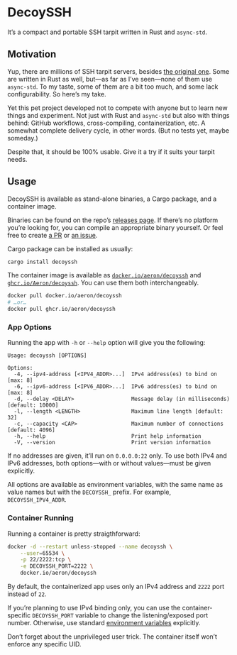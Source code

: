 # DecoySSH

It’s a compact and portable SSH tarpit written in Rust and `async-std`.

## Motivation

Yup, there are millions of SSH tarpit servers, besides [the original one][original].
Some are written in Rust as well, but—as far as I’ve seen—none of them use `async-std`.
To my taste, some of them are a bit too much, and some lack configurability. So here’s
my take.

Yet this pet project developed not to compete with anyone but to learn new things
and experiment. Not just with Rust and `async-std` but also with things behind:
GitHub workflows, cross-compiling, containerization, etc. A somewhat complete
delivery cycle, in other words. (But no tests yet, maybe someday.)

Despite that, it should be 100% usable. Give it a try if it suits your tarpit needs.

[original]: https://github.com/skeeto/endlessh

## Usage

DecoySSH is available as stand-alone binaries, a Cargo package, and a container image.

Binaries can be found on the repo’s [releases page][releases]. If there’s no platform
you’re looking for, you can compile an appropriate binary yourself. Or feel free to
create [a PR][pulls] or [an issue][issues].

Cargo package can be installed as usually:

```sh
cargo install decoyssh
```

The container image is available as [`docker.io/aeron/decoyssh`][docker] and
[`ghcr.io/Aeron/decoyssh`][github]. You can use them both interchangeably.

```sh
docker pull docker.io/aeron/decoyssh
# …or…
docker pull ghcr.io/aeron/decoyssh
```

[releases]: https://github.com/Aeron/decoyssh/releases
[pulls]: https://github.com/Aeron/decoyssh/pulls
[issues]: https://github.com/Aeron/decoyssh/issues
[docker]: https://hub.docker.com/r/aeron/decoyssh
[github]: https://github.com/Aeron/decoyssh/pkgs/container/decoyssh

### App Options

Running the app with `-h` or `--help` option will give you the following:

```text
Usage: decoyssh [OPTIONS]

Options:
  -4, --ipv4-address [<IPV4_ADDR>...]  IPv4 address(es) to bind on [max: 8]
  -6, --ipv6-address [<IPV6_ADDR>...]  IPv6 address(es) to bind on [max: 8]
  -d, --delay <DELAY>                  Message delay (in milliseconds) [default: 10000]
  -l, --length <LENGTH>                Maximum line length [default: 32]
  -c, --capacity <CAP>                 Maximum number of connections [default: 4096]
  -h, --help                           Print help information
  -V, --version                        Print version information
```

If no addresses are given, it’ll run on `0.0.0.0:22` only. To use both IPv4 and
IPv6 addresses, both options—with or without values—must be given explicitly.

All options are available as environment variables, with the same name as value names
but with the `DECOYSSH_` prefix. For example, `DECOYSSH_IPV4_ADDR`.

### Container Running

Running a container is pretty straigthforward:

```sh
docker -d --restart unless-stopped --name decoyssh \
    --user=65534 \
    -p 22/2222:tcp \
    -e DECOYSSH_PORT=2222 \
    docker.io/aeron/decoyssh
```

By default, the containerized app uses only an IPv4 address and `2222` port instead of
`22`.

If you’re planning to use IPv4 binding only, you can use the container-specific
`DECOYSSH_PORT` variable to change the listening/exposed port number. Otherwise, use
standard [environment variables](#app-options) explicitly.

Don’t forget about the unprivileged user trick. The container itself won’t enforce
any specific UID.
